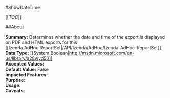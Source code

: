 #ShowDateTime

[[_TOC_]]

##About

**Summary:** Determines whether the date and time of the export is displayed on PDF and HTML exports for this [[Izenda.AdHoc.ReportSet|/API/Izenda/AdHoc/Izenda-AdHoc-ReportSet]].  
**Data Type:** [[System.Boolean|http://msdn.microsoft.com/en-us/library/a28wyd50]]  
**Accepted Values:**   
**Default Value:** False  
**Impacted Features:**   
**Purpose:**   
**Usage:**   
**Caveats:**   

